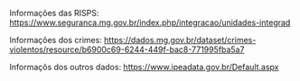 Informações das RISPS: https://www.seguranca.mg.gov.br/index.php/integracao/unidades-integrad

Informações dos crimes: https://dados.mg.gov.br/dataset/crimes-violentos/resource/b6900c69-6244-449f-bac8-771995fba5a7

Informaçõs dos outros dados: https://www.ipeadata.gov.br/Default.aspx